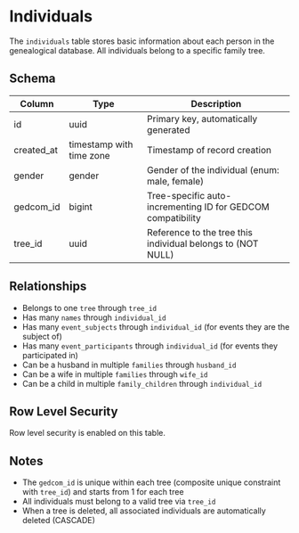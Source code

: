 # Individuals

The `individuals` table stores basic information about each person in the genealogical database. All individuals belong to a specific family tree.

## Schema

| Column     | Type                     | Description                                                 |
| ---------- | ------------------------ | ----------------------------------------------------------- |
| id         | uuid                     | Primary key, automatically generated                        |
| created_at | timestamp with time zone | Timestamp of record creation                                |
| gender     | gender                   | Gender of the individual (enum: male, female)               |
| gedcom_id  | bigint                   | Tree-specific auto-incrementing ID for GEDCOM compatibility |
| tree_id    | uuid                     | Reference to the tree this individual belongs to (NOT NULL) |

## Relationships

- Belongs to one `tree` through `tree_id`
- Has many `names` through `individual_id`
- Has many `event_subjects` through `individual_id` (for events they are the subject of)
- Has many `event_participants` through `individual_id` (for events they participated in)
- Can be a husband in multiple `families` through `husband_id`
- Can be a wife in multiple `families` through `wife_id`
- Can be a child in multiple `family_children` through `individual_id`

## Row Level Security

Row level security is enabled on this table.

## Notes

- The `gedcom_id` is unique within each tree (composite unique constraint with `tree_id`) and starts from 1 for each tree
- All individuals must belong to a valid tree via `tree_id`
- When a tree is deleted, all associated individuals are automatically deleted (CASCADE)
